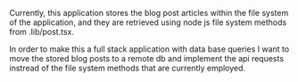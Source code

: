   Currently, this application stores the blog post articles within the 
file system of the application, and they are retrieved using node js file system
methods from .lib/post.tsx.

  In order to make this a full stack application with data base queries I want to move
the stored blog posts to a remote db and implement the api requests instread of the file
system methods that are currently employed.